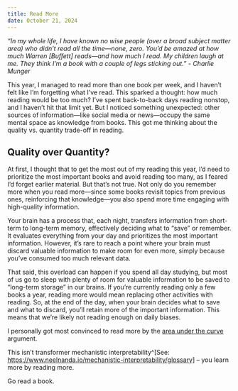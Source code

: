 ```yaml
---
title: Read More
date: October 21, 2024
---
```


*“In my whole life, I have known no wise people (over a broad subject matter area) who didn’t read all the time—none, zero. You’d be amazed at how much Warren [Buffett] reads—and how much I read. My children laugh at me. They think I’m a book with a couple of legs sticking out.” - Charlie Munger*

This year, I managed to read more than one book per week, and I haven’t felt like I’m forgetting what I’ve read. This sparked a thought: how much reading would be too much? I’ve spent back-to-back days reading nonstop, and I haven’t hit that limit yet. But I noticed something unexpected: other sources of information—like social media or news—occupy the same mental space as knowledge from books. This got me thinking about the quality vs. quantity trade-off in reading.

## Quality over Quantity?

At first, I thought that to get the most out of my reading this year, I’d need to prioritize the most important books and avoid reading too many, as I feared I’d forget earlier material. But that’s not true. Not only do you remember more when you read more—since some books revisit topics from previous ones, reinforcing that knowledge—you also spend more time engaging with high-quality information.

Your brain has a process that, each night, transfers information from short-term to long-term memory, effectively deciding what to “save” or remember. It evaluates everything from your day and prioritizes the most important information. However, it’s rare to reach a point where your brain must discard valuable information to make room for even more, simply because you’ve consumed too much relevant data.

That said, this overload can happen if you spend all day studying, but most of us go to sleep with plenty of room for valuable information to be saved to “long-term storage” in our brains. If you’re currently reading only a few books a year, reading more would mean replacing other activities with reading. So, at the end of the day, when your brain decides what to save and what to discard, you’ll retain more of the important information. This means that we’re likely not reading enough on daily biases. 

I personally got most convinced to read more by the [area under the curve](https://www.lesswrong.com/posts/ZCXjmeHNHYiM2uCw4/area-under-the-curve-eat-dirt-broccoli-errors-copernicus-and) argument.

This isn’t transformer mechanistic interpretability^[See: https://www.neelnanda.io/mechanistic-interpretability/glossary] – you learn more by reading more.

Go read a book.